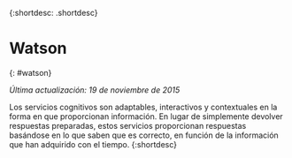 {:shortdesc: .shortdesc} 

# Watson
{: #watson}

*Última actualización: 19 de noviembre de 2015*

Los servicios cognitivos son adaptables, interactivos y contextuales en la forma en que proporcionan información. En lugar de simplemente devolver respuestas preparadas, estos servicios proporcionan respuestas basándose en lo que saben que es correcto, en función de la información que han adquirido con el tiempo.
{:shortdesc}




